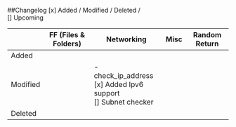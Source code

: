 ##Changelog 
[x] Added / Modified / Deleted /<br>
[]  Upcoming

|        |FF (Files & Folders) |Networking |Misc |Random Return |
|--------|---------------------|-----------|-----|--------------|
|Added   | | | | |
|Modified| | - check_ip_address </br>[x] Added Ipv6 support</br>[] Subnet checker| | |
|Deleted | | | | |
